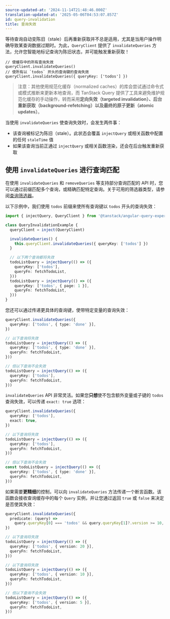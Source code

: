 ```yaml
---
source-updated-at: '2024-11-14T21:48:46.000Z'
translation-updated-at: '2025-05-06T04:53:07.857Z'
id: query-invalidation
title: 查询失效
---
```


等待查询自动变陈旧（stale）后再重新获取并不总是适用，尤其是当用户操作明确导致某查询数据过期时。为此，`QueryClient` 提供了 `invalidateQueries` 方法，允许您智能地标记查询为陈旧状态，并可能触发重新获取！

```tsx
// 使缓存中的所有查询失效
queryClient.invalidateQueries()
// 使所有以 `todos` 开头的查询键的查询失效
queryClient.invalidateQueries({ queryKey: ['todos'] })
```

> 注意：其他使用规范化缓存（normalized caches）的库会尝试通过命令式或模式推断来更新本地查询，而 TanStack Query 提供了工具来避免维护规范化缓存的手动操作，转而采用**定向失效（targeted invalidation）、后台重新获取（background-refetching）以及最终的原子更新（atomic updates）**。

当使用 `invalidateQueries` 使查询失效时，会发生两件事：

- 该查询被标记为陈旧（stale）。此状态会覆盖 `injectQuery` 或相关函数中配置的任何 `staleTime` 值
- 如果该查询当前正通过 `injectQuery` 或相关函数渲染，还会在后台触发重新获取

## 使用 `invalidateQueries` 进行查询匹配

在使用 `invalidateQueries` 和 `removeQueries` 等支持部分查询匹配的 API 时，您可以通过前缀匹配多个查询，或精确匹配特定查询。关于可用的筛选器类型，请参阅[查询筛选器](./filters.md#query-filters)。

以下示例中，我们使用 `todos` 前缀来使所有查询键以 `todos` 开头的查询失效：

```ts
import { injectQuery, QueryClient } from '@tanstack/angular-query-experimental'

class QueryInvalidationExample {
  queryClient = inject(QueryClient)

  invalidateQueries() {
    this.queryClient.invalidateQueries({ queryKey: ['todos'] })
  }

  // 以下两个查询都将失效
  todoListQuery = injectQuery(() => ({
    queryKey: ['todos'],
    queryFn: fetchTodoList,
  }))
  todoListQuery = injectQuery(() => ({
    queryKey: ['todos', { page: 1 }],
    queryFn: fetchTodoList,
  }))
}
```

您还可以通过传递更具体的查询键，使带特定变量的查询失效：

```ts
queryClient.invalidateQueries({
  queryKey: ['todos', { type: 'done' }],
})

// 以下查询将失效
todoListQuery = injectQuery(() => ({
  queryKey: ['todos', { type: 'done' }],
  queryFn: fetchTodoList,
}))

// 但以下查询不会失效
todoListQuery = injectQuery(() => ({
  queryKey: ['todos'],
  queryFn: fetchTodoList,
}))
```

`invalidateQueries` API 非常灵活。如果您**只想**使不包含额外变量或子键的 `todos` 查询失效，可以传递 `exact: true` 选项：

```ts
queryClient.invalidateQueries({
  queryKey: ['todos'],
  exact: true,
})

// 以下查询将失效
todoListQuery = injectQuery(() => ({
  queryKey: ['todos'],
  queryFn: fetchTodoList,
}))

// 但以下查询不会失效
const todoListQuery = injectQuery(() => ({
  queryKey: ['todos', { type: 'done' }],
  queryFn: fetchTodoList,
}))
```

如果需要**更精细**的控制，可以向 `invalidateQueries` 方法传递一个断言函数。该函数会接收查询缓存中的每个 `Query` 实例，并让您通过返回 `true` 或 `false` 来决定是否使其失效：

```ts
queryClient.invalidateQueries({
  predicate: (query) =>
    query.queryKey[0] === 'todos' && query.queryKey[1]?.version >= 10,
})

// 以下查询将失效
todoListQuery = injectQuery(() => ({
  queryKey: ['todos', { version: 20 }],
  queryFn: fetchTodoList,
}))

// 以下查询将失效
todoListQuery = injectQuery(() => ({
  queryKey: ['todos', { version: 10 }],
  queryFn: fetchTodoList,
}))

// 但以下查询不会失效
todoListQuery = injectQuery(() => ({
  queryKey: ['todos', { version: 5 }],
  queryFn: fetchTodoList,
}))
```
